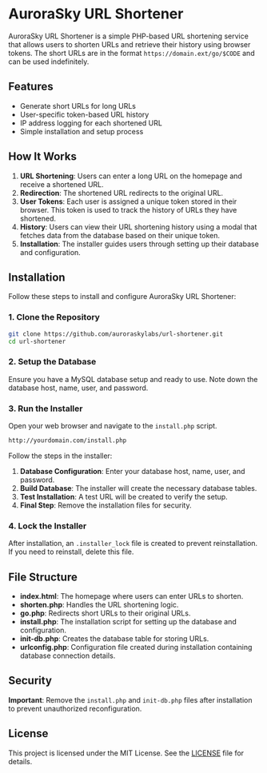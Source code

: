 # AuroraSky URL Shortener

AuroraSky URL Shortener is a simple PHP-based URL shortening service that allows users to shorten URLs and retrieve their history using browser tokens. The short URLs are in the format `https://domain.ext/go/$CODE` and can be used indefinitely.

## Features

- Generate short URLs for long URLs
- User-specific token-based URL history
- IP address logging for each shortened URL
- Simple installation and setup process

## How It Works

1. **URL Shortening**: Users can enter a long URL on the homepage and receive a shortened URL.
2. **Redirection**: The shortened URL redirects to the original URL.
3. **User Tokens**: Each user is assigned a unique token stored in their browser. This token is used to track the history of URLs they have shortened.
4. **History**: Users can view their URL shortening history using a modal that fetches data from the database based on their unique token.
5. **Installation**: The installer guides users through setting up their database and configuration.

## Installation

Follow these steps to install and configure AuroraSky URL Shortener:

### 1. Clone the Repository

```sh
git clone https://github.com/auroraskylabs/url-shortener.git
cd url-shortener
```

### 2. Setup the Database

Ensure you have a MySQL database setup and ready to use. Note down the database host, name, user, and password.

### 3. Run the Installer

Open your web browser and navigate to the `install.php` script.

```sh
http://yourdomain.com/install.php
```

Follow the steps in the installer:

1. **Database Configuration**: Enter your database host, name, user, and password.
2. **Build Database**: The installer will create the necessary database tables.
3. **Test Installation**: A test URL will be created to verify the setup.
4. **Final Step**: Remove the installation files for security.

### 4. Lock the Installer

After installation, an `.installer_lock` file is created to prevent reinstallation. If you need to reinstall, delete this file.

## File Structure

- **index.html**: The homepage where users can enter URLs to shorten.
- **shorten.php**: Handles the URL shortening logic.
- **go.php**: Redirects short URLs to their original URLs.
- **install.php**: The installation script for setting up the database and configuration.
- **init-db.php**: Creates the database table for storing URLs.
- **urlconfig.php**: Configuration file created during installation containing database connection details.

## Security

**Important**: Remove the `install.php` and `init-db.php` files after installation to prevent unauthorized reconfiguration.

## License

This project is licensed under the MIT License. See the [LICENSE](LICENSE) file for details.
